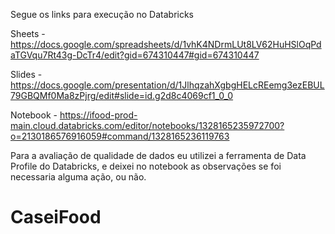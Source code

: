 Segue os links para execução no Databricks

Sheets - https://docs.google.com/spreadsheets/d/1vhK4NDrmLUt8LV62HuHSlOqPdaTGVqu7Rt43g-DcTr4/edit?gid=674310447#gid=674310447

Slides - https://docs.google.com/presentation/d/1JlhqzahXgbgHELcREemg3ezEBUL79GBQMf0Ma8zPjrg/edit#slide=id.g2d8c4069cf1_0_0

Notebook - https://ifood-prod-main.cloud.databricks.com/editor/notebooks/1328165235972700?o=2130186576916059#command/1328165236119763

Para a avaliação de qualidade de dados eu utilizei a ferramenta de Data Profile do Databricks, e deixei no notebook as observações se foi necessaria alguma ação, ou não.
# CaseiFood

